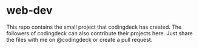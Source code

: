 # web-dev
This repo contains the small project that codingdeck has created. The followers of codingdeck can also contribute their projects here. Just share the files with me on @codingdeck or create a pull request.
